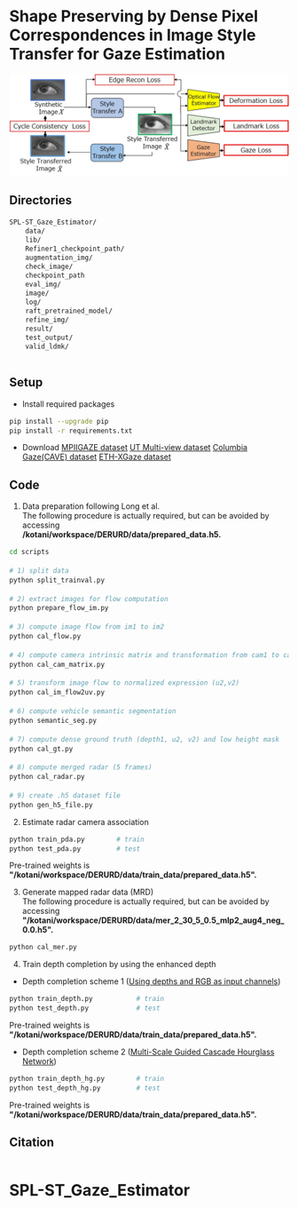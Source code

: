 # Shape Preserving by Dense Pixel Correspondences in Image Style Transfer for Gaze Estimation

![example figure](image/method.jpg)
<!-- **Ours methhod.** -->


## Directories
```plain
SPL-ST_Gaze_Estimator/
	data/
	lib/
	Refiner1_checkpoint_path/
	augmentation_img/
	check_image/
	checkpoint_path
	eval_img/
	image/
	log/
	raft_pretrained_model/
	refine_img/
	result/
	test_output/
	valid_ldmk/
       	     				
```


## Setup
- Install required packages
```bash
pip install --upgrade pip
pip install -r requirements.txt
```
- Download [MPIIGAZE dataset](https://www.mpi-inf.mpg.de/departments/computer-vision-and-machine-learning/research/gaze-based-human-computer-interaction/appearance-based-gaze-estimation-in-the-wild) 
[UT Multi-view dataset](https://www.ut-vision.org/datasets/) 
[Columbia Gaze(CAVE) dataset](https://www.cs.columbia.edu/CAVE/databases/columbia_gaze/) 
[ETH-XGaze dataset](https://ait.ethz.ch/projects/2020/ETH-XGaze/) 

## Code
1. Data preparation following Long et al. <br> The following procedure is actually required, but can be avoided by accessing <br>
**/kotani/workspace/DERURD/data/prepared_data.h5.**

```bash
cd scripts

# 1) split data
python split_trainval.py

# 2) extract images for flow computation
python prepare_flow_im.py

# 3) compute image flow from im1 to im2
python cal_flow.py 

# 4) compute camera intrinsic matrix and transformation from cam1 to cam2
python cal_cam_matrix.py 

# 5) transform image flow to normalized expression (u2,v2)
python cal_im_flow2uv.py  

# 6) compute vehicle semantic segmentation
python semantic_seg.py 

# 7) compute dense ground truth (depth1, u2, v2) and low height mask
python cal_gt.py  

# 8) compute merged radar (5 frames)
python cal_radar.py       

# 9) create .h5 dataset file
python gen_h5_file.py           
```

2. Estimate radar camera association
```bash
python train_pda.py        # train
python test_pda.py         # test
```
<!-- Download [pre-trained weights](https://) -->
Pre-trained weights is **"/kotani/workspace/DERURD/data/train_data/prepared_data.h5".**

3. Generate mapped radar data (MRD) <br> 
The following procedure is actually required, but can be avoided by accessing  <br> 
**"/kotani/workspace/DERURD/data/mer_2_30_5_0.5_mlp2_aug4_neg_0.0.h5".**

```bash
python cal_mer.py
```

4. Train depth completion by using the enhanced depth
- Depth completion scheme 1 ([Using depths and RGB as input channels](https://arxiv.org/pdf/1709.07492.pdf))

```bash
python train_depth.py        	# train
python test_depth.py         	# test
```
<!-- Download [pre-trained weights](https://) -->
Pre-trained weights is **"/kotani/workspace/DERURD/data/train_data/prepared_data.h5".**

- Depth completion scheme 2 ([Multi-Scale Guided Cascade Hourglass Network](https://github.com/anglixjtu/msg_chn_wacv20))

```bash
python train_depth_hg.py        # train
python test_depth_hg.py         # test
```
<!-- Download [pre-trained weights](https://). -->
Pre-trained weights is **"/kotani/workspace/DERURD/data/train_data/prepared_data.h5".**


## Citation
```plain

```


# SPL-ST_Gaze_Estimator

